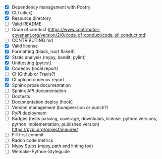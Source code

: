 - [X] Dependency management with Poetry
- [X] CLI (click)
- [X] Resource directory
- [ ] Valid README
- [ ] Code of conduct (https://www.contributor-covenant.org/version/2/0/code_of_conduct/code_of_conduct.md)
- [ ] CONTRIBUTING.md
- [X] Valid license
- [X] Formatting (black, isort flake8)
- [X] Static analysis (mypy, bandit, pylint)
- [X] Unittesting (pytest)
- [X] Codecov (local report)
- [ ] CI (Github or Travis?)
- [X] CI upload codecov report
- [X] Sphinx prose documentation
- [ ] Sphinx API documentation
- [ ] Doctests
- [ ] Documentation deploy (hook)
- [ ] Version management (bumpversion or punch?)
- [ ] PyPI deployment
- [ ] Badges (tests passing, coverage, downloads, license, python versions, python implementation, published version) https://pypi.org/project/inquirer/
- [ ] Fill first commit
- [ ] Radon code metrics
- [ ] Mypy Stubs (mypy_path and linting too)
- [ ] Wemake-Python-Styleguide
